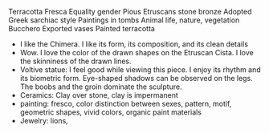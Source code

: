 
Terracotta
Fresca
Equality gender
Pious Etruscans
stone bronze
Adopted Greek sarchiac style
Paintings in tombs
Animal life, nature, vegetation
Bucchero
Exported vases
Painted terracotta

- I like the Chimera. I like its form, its composition, and its clean details
- Wow. I love the color of the drawn shapes on the Etruscan Cista. I love the skinniness of the drawn lines.
- Voltive statue: I feel good while viewing this piece. I enjoy its rhythm and its biometric form. Eye-shaped shadows can be observed on the legs. The boobs and the groin dominate the sculpture. 
- Ceramics: Clay over stone, clay is impermanent
- painting: fresco, color distinction between sexes, pattern, motif, geometric shapes, vivid colors, organic paint materials
- Jewelry: lions,
